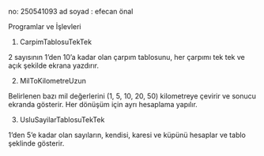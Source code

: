 no: 250541093
ad soyad : efecan önal

Programlar ve İşlevleri
1. CarpimTablosuTekTek

2 sayısının 1’den 10’a kadar olan çarpım tablosunu, her çarpımı tek tek ve açık şekilde ekrana yazdırır.

2. MilToKilometreUzun

Belirlenen bazı mil değerlerini (1, 5, 10, 20, 50) kilometreye çevirir ve sonucu ekranda gösterir. Her dönüşüm için ayrı hesaplama yapılır.

3. UsluSayilarTablosuTekTek

1’den 5’e kadar olan sayıların, kendisi, karesi ve küpünü hesaplar ve tablo şeklinde gösterir.
